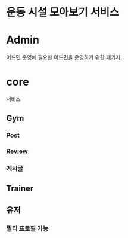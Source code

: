 # 운동 시설 모아보기 서비스

# Admin

어드민
운영에 필요한 어드민을 운영하기 위한 패키지.

# core

서비스

## Gym

### Post

### Review

### 게시글

## Trainer

## 유저

### 멀티 프로필 가능 





